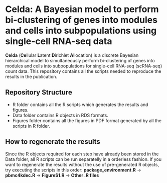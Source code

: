 # Celda: A Bayesian model to perform bi-clustering of genes into modules and cells into subpopulations using single-cell RNA-seq data

**Celda** (**Ce**llular **L**atent **D**irichlet **A**llocation) is a discrete Bayesian hierarchical model to simultaneously perform bi-clustering of genes into modules and cells into subpopulations for single-cell RNA-seq (scRNA-seq) count data. This repository contains all the scripts needed to reproduce the results in the publication. 

## Repository Structure

* R folder contains all the R scripts which generates the results and figures.
* Data folder contains R objects in RDS formats.
* Figures folder contains all the figures in PDF format generated by all the scripts in R folder.

## How to regenerate the results

Since the R objects required for each step have already been stored in the Data folder, all R scripts can be run separatelly in a orderless fashion. If you want to regenerate the results without the use of pre-generated R objects, try executing the scripts in this order:
**package_environment.R** → **pbmc4kdec.R** → **FigureS1.R** → **Other .R files**
